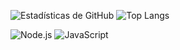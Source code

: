 ![Estadísticas de GitHub](https://github-readme-stats.vercel.app/api?username=Abdl-kerim&show_icons=true&theme=merko)
![Top Langs](https://github-readme-stats.vercel.app/api/top-langs/?username=Abdl-kerim&layout=compact&theme=merko)

![Node.js](https://img.shields.io/badge/-Node.js-green?logo=node.js)
![JavaScript](https://img.shields.io/badge/-JavaScript-yellow?logo=javascript)
